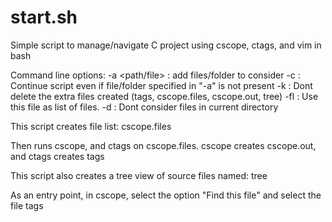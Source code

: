# start.sh
Simple script to manage/navigate C project using cscope, ctags, and vim in bash

Command line options:
 -a <path/file> : add files/folder to consider 
 -c             : Continue script even if file/folder specified in "-a" is not present
 -k             : Dont delete the extra files created (tags, cscope.files, cscope.out, tree)
 -fl <file>     : Use this file as list of files.
 -d             : Dont consider files in current directory

This script creates file list: cscope.files

Then runs cscope, and ctags on cscope.files. cscope creates cscope.out, and ctags creates tags

This script also creates a tree view of source files named: tree

As an entry point, in cscope, select the option "Find this file"  and select the file tags
